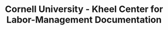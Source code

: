 ---
layout: repo
title: "Cornell University - Kheel Center for Labor-Management Documentation"
id: 20456
permalink: repos/20456/
---
